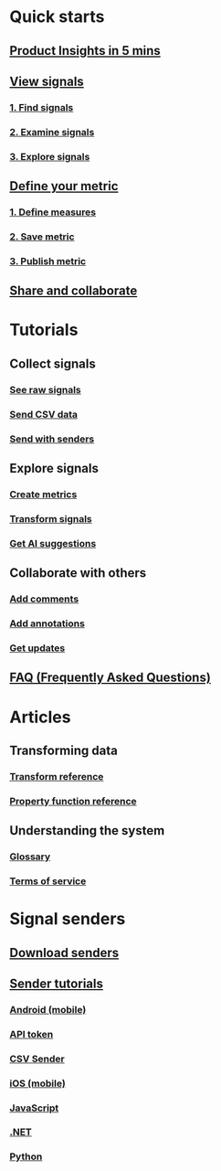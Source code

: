 # Quick starts
## [ Product Insights in 5 mins](xref:developers/quick-starts/what-is) 
## [View signals](xref:developers/quick-starts/1_view-signals)
### [1. Find signals](xref:developers/quick-starts/1_1_find)
### [2. Examine signals](xref:developers/quick-starts/1_2_examine)
### [3. Explore signals](xref:developers/quick-starts/1_3_explore)
## [Define your metric](xref:developers/quick-starts/2_create-own-metrics)
### [1. Define measures](xref:developers/quick-starts/2_1_define-measure)
### [2. Save metric](xref:developers/quick-starts/2_2_save-metric)
### [3. Publish metric](xref:developers/quick-starts/2_3_publish)
## [Share and collaborate](xref:developers/quick-starts/3_share-collaborate)

# Tutorials
## Collect signals
### [See raw signals](xref:developers/tutorials/see-raw)
### [Send CSV data](xref:developers/tutorials/send-csv)
### [Send with senders](xref:developers/tutorials/send-using-senders)
## Explore signals
### [Create metrics](xref:developers/tutorials/create-metrics)
### [Transform signals](xref:developers/tutorials/transform-data)
### [Get AI suggestions](xref:developers/tutorials/get-ai)

## Collaborate with others
### [Add comments](xref:developers/tutorials/add-comments)
### [Add annotations](xref:developers/tutorials/add-annotations)
### [Get updates](xref:developers/tutorials/get-updates)
## [FAQ (Frequently Asked Questions)](xref:developers/faq/index)

# Articles
## Transforming data    
### [Transform reference](xref:developers/articles/transform-ref)
### [Property function reference](xref:developers/articles/property-fn)
## Understanding the system  
### [Glossary](xref:developers/articles/glossary)
### [Terms of service](xref:developers/articles/terms-of-service)

# Signal senders
## [Download senders](xref:developers/downloads/index)
## [Sender tutorials](xref:developers/downloads/tutorials/index)
### [Android (mobile)](xref:developers/downloads/android-java)
### [API token](xref:developers/downloads/api-token)
### [CSV Sender](xref:developers/downloads/ingest)
### [iOS (mobile)](xref:developers/downloads/ios-objc)
### [JavaScript](xref:developers/downloads/js)
### [.NET](xref:developers/downloads/dotnet)
### [Python](xref:developers/downloads/python)
